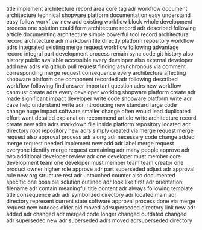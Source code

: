 title implement architecture record area core tag adr workflow document architecture technical shopware platform documentation easy understand easy follow workflow new add existing workflow block whole development process one solution could form architecture record adr described following article documenting architecture simple powerful tool record architectural record architecture adr markdown file directly platform repository workflow adrs integrated existing merge request workflow following advantage record integral part development process remain sync code git history also history public available accessible every developer also external developer add new adrs via github pull request finding asynchronous via comment corresponding merge request consequence every architecture affecting shopware platform one component recorded adr following described workflow following find answer important question adrs new workflow canmust create adrs every developer working shopware platform create adr made significant impact developer write code shopware platform write adr case help understand write adr introducing new standard large code change huge impact software smaller change often would lead duplicated effort want detailed explanation recommend article write architecture record create new adrs adrs markdown file inside platform repository located adr directory root repository new adrs simply created via merge request merge request also approval process adr along adr necessary code change added merge request needed implement new add adr label merge request everyone identify merge request containing adr many people approve adr two additional developer review adr one developer must member core development team one developer must member team team creator one product owner higher role approve adr part superseded adjust adr approval rule new org structure rest adr untouched counter also documented specific one possible solution outlined adr look like first adr orientation filename adr contain meaningful title content adr always following template title consequence adr adr symbolized directory adr located main adr directory represent current state software approval process done via merge request new outdoes older old moved adrsuperseded directory link new adr added adr changed adr merged code longer changed outdated changed adr superseded new adr superseded adrs moved adrsuperseded directory